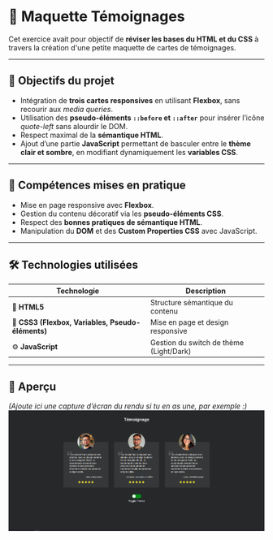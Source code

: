 # 🧩 Maquette Témoignages  

Cet exercice avait pour objectif de **réviser les bases du HTML et du CSS** à travers la création d'une petite maquette de cartes de témoignages.

---

## 🎯 Objectifs du projet  

- Intégration de **trois cartes responsives** en utilisant **Flexbox**, sans recourir aux *media queries*.  
- Utilisation des **pseudo-éléments `::before` et `::after`** pour insérer l’icône *quote-left* sans alourdir le DOM.  
- Respect maximal de la **sémantique HTML**.  
- Ajout d’une partie **JavaScript** permettant de basculer entre le **thème clair et sombre**, en modifiant dynamiquement les **variables CSS**.  

---

## 🧠 Compétences mises en pratique  

- Mise en page responsive avec **Flexbox**.  
- Gestion du contenu décoratif via les **pseudo-éléments CSS**.  
- Respect des **bonnes pratiques de sémantique HTML**.  
- Manipulation du **DOM** et des **Custom Properties CSS** avec JavaScript.  

---


## 🛠️ Technologies utilisées  

| Technologie | Description |
|--------------|-------------|
| 🧱 **HTML5** | Structure sémantique du contenu |
| 🎨 **CSS3 (Flexbox, Variables, Pseudo-éléments)** | Mise en page et design responsive |
| ⚙️ **JavaScript** | Gestion du switch de thème (Light/Dark) |

---

## 📸 Aperçu  

*(Ajoute ici une capture d’écran du rendu si tu en as une, par exemple :)*  
![Aperçu du projet](./screenshot.png)
